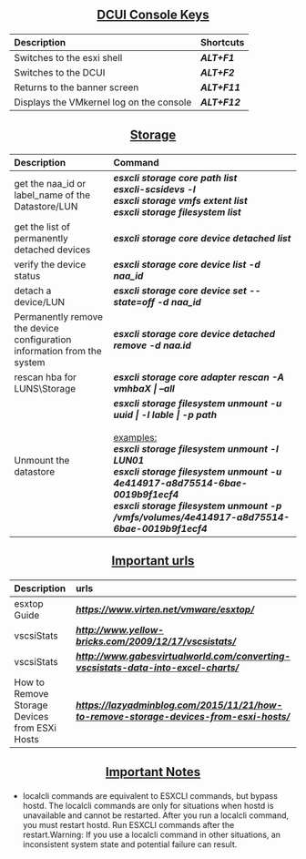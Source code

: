 ## <p align="center"><ins>DCUI Console Keys</ins></p>
<div align="center">

| Description | Shortcuts|
| :--- | :--- |
| Switches to the esxi shell| ***ALT+F1***|
| Switches to the DCUI| ***ALT+F2***|
| Returns to the banner screen| ***ALT+F11***|
| Displays the VMkernel log on the console| ***ALT+F12***|

## <p align="center"><ins>Storage</ins></p>

| Description | Command |
| :--- | :--- |
| get the naa_id or label_name of the Datastore/LUN | ***esxcli storage core path list***<br /> ***esxcli-scsidevs -l*** <br /> ***esxcli storage vmfs extent list*** <br/>***esxcli storage filesystem list***|
| get the list of permanently detached devices | ***esxcli storage core device detached list*** |
| verify the device status | ***esxcli storage core device list -d <NAA ID>naa_id***|
| detach a device/LUN | ***esxcli storage core device set --state=off -d naa_id*** |
| Permanently remove the device configuration <br/>information from the system | ***esxcli storage core device detached remove -d naa.id***|
| rescan hba for LUNS\Storage | ***esxcli storage core adapter rescan -A vmhbaX \| –all*** |
| Unmount the datastore | ***esxcli storage filesystem unmount -u uuid \| -l lable \| -p path***<br/><br/> <ins>examples:</ins> <br/> ***esxcli storage filesystem unmount -l LUN01*** <br/> ***esxcli storage filesystem unmount -u 4e414917-a8d75514-6bae-0019b9f1ecf4*** <br/> ***esxcli storage filesystem unmount -p /vmfs/volumes/4e414917-a8d75514-6bae-0019b9f1ecf4***|

## <p align="center"><ins>Important urls</ins></p>

| Description | urls|
| :--- | :--- |
| esxtop Guide | ***https://www.virten.net/vmware/esxtop/*** |
| vscsiStats   | ***http://www.yellow-bricks.com/2009/12/17/vscsistats/***|
| vscsiStats   | ***http://www.gabesvirtualworld.com/converting-vscsistats-data-into-excel-charts/***|
|How to Remove Storage Devices from ESXi Hosts|***https://lazyadminblog.com/2015/11/21/how-to-remove-storage-devices-from-esxi-hosts/***|
 
</div>

## <p align="center"><ins>Important Notes</ins></p>
- localcli commands are equivalent to ESXCLI commands, but bypass hostd. The localcli commands are only for situations when hostd is unavailable and cannot be restarted. After you run a localcli command, you must restart hostd. Run ESXCLI commands after the restart.Warning: If you use a localcli command in other situations, an inconsistent system state and potential failure can result.